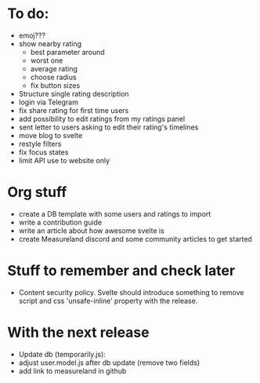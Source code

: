 # To do:

- emoj???
- show nearby rating
    - best parameter around
    - worst one
    - average rating
    - choose radius
    - fix button sizes
- Structure single rating description
- login via Telegram
- fix share rating for first time users
- add possibility to edit ratings from my ratings panel
- sent letter to users asking to edit their rating's timelines
- move blog to svelte
- restyle filters
- fix focus states
- limit API use to website only

# Org stuff

- create a DB template with some users and ratings to import
- write a contribution guide
- write an article about how awesome svelte is
- create Measureland discord and some community articles to get started

# Stuff to remember and check later

- Content security policy. Svelte should introduce something to remove script and css 'unsafe-inline' property with the release.

# With the next release

- Update db (temporarily.js):
- adjust user.model.js after db update (remove two fields)
- add link to measureland in github
